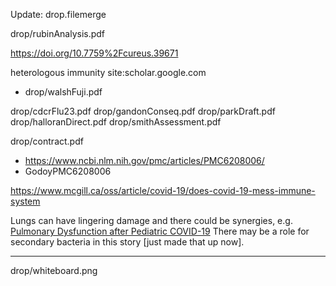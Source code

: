
Update: drop.filemerge

drop/rubinAnalysis.pdf

https://doi.org/10.7759%2Fcureus.39671

heterologous immunity site:scholar.google.com
* drop/walshFuji.pdf

drop/cdcrFlu23.pdf
drop/gandonConseq.pdf
drop/parkDraft.pdf
drop/halloranDirect.pdf
drop/smithAssessment.pdf

drop/contract.pdf

* https://www.ncbi.nlm.nih.gov/pmc/articles/PMC6208006/
* GodoyPMC6208006

https://www.mcgill.ca/oss/article/covid-19/does-covid-19-mess-immune-system

Lungs can have lingering damage and there could be synergies, e.g. [Pulmonary Dysfunction after Pediatric COVID-19](https://pubs.rsna.org/doi/10.1148/radiol.221250) There may be a role for secondary bacteria in this story [just made that up now]. 

----------------------------------------------------------------------

drop/whiteboard.png

